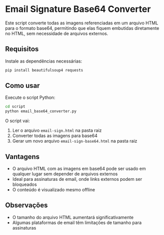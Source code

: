 # Email Signature Base64 Converter

Este script converte todas as imagens referenciadas em um arquivo HTML para o formato base64, permitindo que elas fiquem embutidas diretamente no HTML, sem necessidade de arquivos externos.

## Requisitos

Instale as dependências necessárias:

```bash
pip install beautifulsoup4 requests
```

## Como usar

Execute o script Python:

```bash
cd script
python email_base64_converter.py
```

O script vai:

1. Ler o arquivo `email-sign.html` na pasta raiz
2. Converter todas as imagens para base64
3. Gerar um novo arquivo `email-sign-base64.html` na pasta raiz

## Vantagens

- O arquivo HTML com as imagens em base64 pode ser usado em qualquer lugar sem depender de arquivos externos
- Ideal para assinaturas de email, onde links externos podem ser bloqueados
- O conteúdo é visualizado mesmo offline

## Observações

- O tamanho do arquivo HTML aumentará significativamente
- Algumas plataformas de email têm limitações de tamanho para assinaturas
